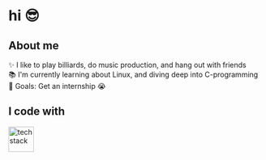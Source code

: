 # hi 😎

## About me

✨ I like to play billiards, do music production, and hang out with friends  
📚 I'm currently learning about Linux, and diving deep into C-programming  
🎯 Goals: Get an internship 😭

## I code with

<div align="left">
 <img src="https://skillicons.dev/icons?i=c,swift,python,java,typescript,react,tailwind,nextjs,spring,postgres,aws,git,postman" height="50" alt="tech stack" />
</div>
